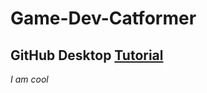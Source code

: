 # Game-Dev-Catformer

## GitHub Desktop [Tutorial](https://github.com/speedacm/GameDevSHMUP/wiki/Getting-Started)


*I am cool*


